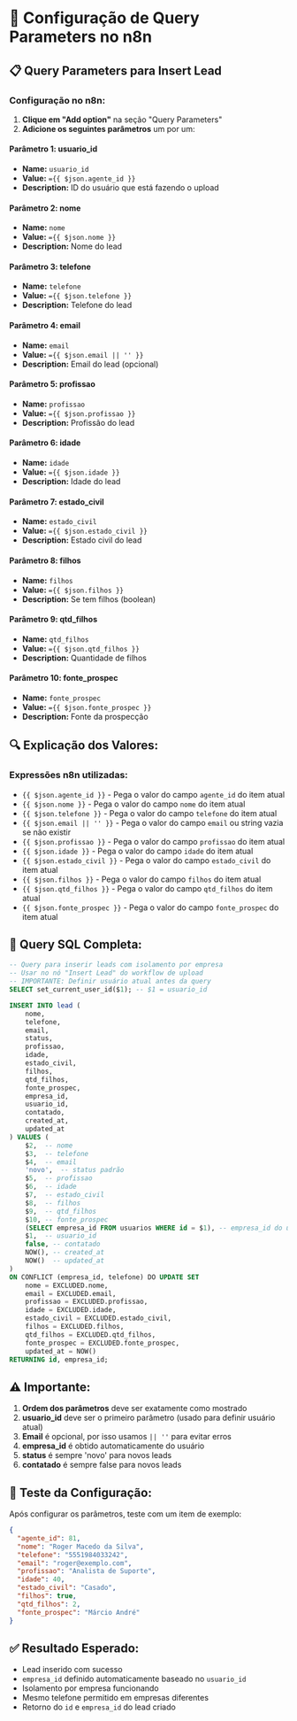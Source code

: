 # 🔧 Configuração de Query Parameters no n8n

## 📋 Query Parameters para Insert Lead

### **Configuração no n8n:**

1. **Clique em "Add option"** na seção "Query Parameters"
2. **Adicione os seguintes parâmetros** um por um:

#### **Parâmetro 1: usuario_id**
- **Name:** `usuario_id`
- **Value:** `={{ $json.agente_id }}`
- **Description:** ID do usuário que está fazendo o upload

#### **Parâmetro 2: nome**
- **Name:** `nome`
- **Value:** `={{ $json.nome }}`
- **Description:** Nome do lead

#### **Parâmetro 3: telefone**
- **Name:** `telefone`
- **Value:** `={{ $json.telefone }}`
- **Description:** Telefone do lead

#### **Parâmetro 4: email**
- **Name:** `email`
- **Value:** `={{ $json.email || '' }}`
- **Description:** Email do lead (opcional)

#### **Parâmetro 5: profissao**
- **Name:** `profissao`
- **Value:** `={{ $json.profissao }}`
- **Description:** Profissão do lead

#### **Parâmetro 6: idade**
- **Name:** `idade`
- **Value:** `={{ $json.idade }}`
- **Description:** Idade do lead

#### **Parâmetro 7: estado_civil**
- **Name:** `estado_civil`
- **Value:** `={{ $json.estado_civil }}`
- **Description:** Estado civil do lead

#### **Parâmetro 8: filhos**
- **Name:** `filhos`
- **Value:** `={{ $json.filhos }}`
- **Description:** Se tem filhos (boolean)

#### **Parâmetro 9: qtd_filhos**
- **Name:** `qtd_filhos`
- **Value:** `={{ $json.qtd_filhos }}`
- **Description:** Quantidade de filhos

#### **Parâmetro 10: fonte_prospec**
- **Name:** `fonte_prospec`
- **Value:** `={{ $json.fonte_prospec }}`
- **Description:** Fonte da prospecção

## 🔍 **Explicação dos Valores:**

### **Expressões n8n utilizadas:**
- `{{ $json.agente_id }}` - Pega o valor do campo `agente_id` do item atual
- `{{ $json.nome }}` - Pega o valor do campo `nome` do item atual
- `{{ $json.telefone }}` - Pega o valor do campo `telefone` do item atual
- `{{ $json.email || '' }}` - Pega o valor do campo `email` ou string vazia se não existir
- `{{ $json.profissao }}` - Pega o valor do campo `profissao` do item atual
- `{{ $json.idade }}` - Pega o valor do campo `idade` do item atual
- `{{ $json.estado_civil }}` - Pega o valor do campo `estado_civil` do item atual
- `{{ $json.filhos }}` - Pega o valor do campo `filhos` do item atual
- `{{ $json.qtd_filhos }}` - Pega o valor do campo `qtd_filhos` do item atual
- `{{ $json.fonte_prospec }}` - Pega o valor do campo `fonte_prospec` do item atual

## 📝 **Query SQL Completa:**

```sql
-- Query para inserir leads com isolamento por empresa
-- Usar no nó "Insert Lead" do workflow de upload
-- IMPORTANTE: Definir usuário atual antes da query
SELECT set_current_user_id($1); -- $1 = usuario_id

INSERT INTO lead (
    nome,
    telefone,
    email,
    status,
    profissao,
    idade,
    estado_civil,
    filhos,
    qtd_filhos,
    fonte_prospec,
    empresa_id,
    usuario_id,
    contatado,
    created_at,
    updated_at
) VALUES (
    $2,  -- nome
    $3,  -- telefone
    $4,  -- email
    'novo',  -- status padrão
    $5,  -- profissao
    $6,  -- idade
    $7,  -- estado_civil
    $8,  -- filhos
    $9,  -- qtd_filhos
    $10, -- fonte_prospec
    (SELECT empresa_id FROM usuarios WHERE id = $1), -- empresa_id do usuário
    $1,  -- usuario_id
    false, -- contatado
    NOW(), -- created_at
    NOW()  -- updated_at
)
ON CONFLICT (empresa_id, telefone) DO UPDATE SET
    nome = EXCLUDED.nome,
    email = EXCLUDED.email,
    profissao = EXCLUDED.profissao,
    idade = EXCLUDED.idade,
    estado_civil = EXCLUDED.estado_civil,
    filhos = EXCLUDED.filhos,
    qtd_filhos = EXCLUDED.qtd_filhos,
    fonte_prospec = EXCLUDED.fonte_prospec,
    updated_at = NOW()
RETURNING id, empresa_id;
```

## ⚠️ **Importante:**

1. **Ordem dos parâmetros** deve ser exatamente como mostrado
2. **usuario_id** deve ser o primeiro parâmetro (usado para definir usuário atual)
3. **Email** é opcional, por isso usamos `|| ''` para evitar erros
4. **empresa_id** é obtido automaticamente do usuário
5. **status** é sempre 'novo' para novos leads
6. **contatado** é sempre false para novos leads

## 🧪 **Teste da Configuração:**

Após configurar os parâmetros, teste com um item de exemplo:

```json
{
  "agente_id": 81,
  "nome": "Roger Macedo da Silva",
  "telefone": "5551984033242",
  "email": "roger@exemplo.com",
  "profissao": "Analista de Suporte",
  "idade": 40,
  "estado_civil": "Casado",
  "filhos": true,
  "qtd_filhos": 2,
  "fonte_prospec": "Márcio André"
}
```

## ✅ **Resultado Esperado:**

- Lead inserido com sucesso
- `empresa_id` definido automaticamente baseado no `usuario_id`
- Isolamento por empresa funcionando
- Mesmo telefone permitido em empresas diferentes
- Retorno do `id` e `empresa_id` do lead criado
